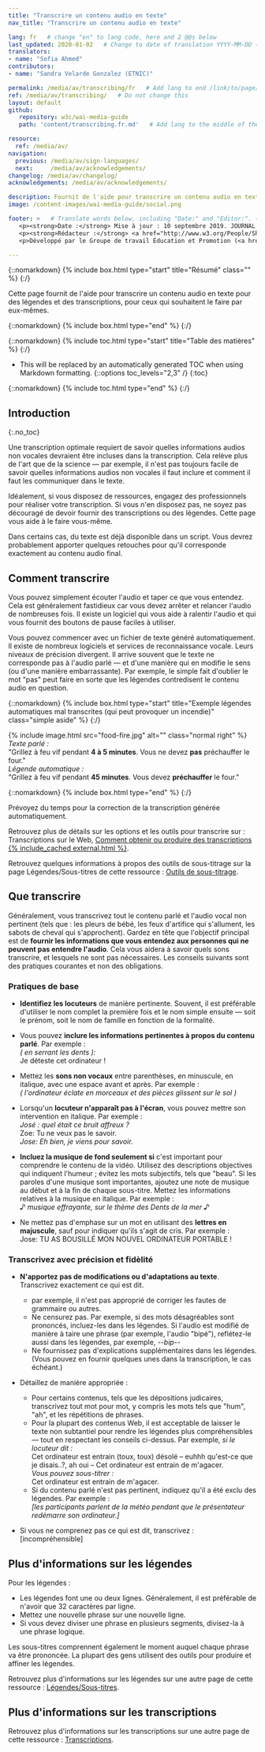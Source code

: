```yaml
---
title: "Transcrire un contenu audio en texte"
nav_title: "Transcrire un contenu audio en texte"

lang: fr   # change "en" to lang code, here and 2 @@s below
last_updated: 2020-01-02   # Change to date of translation YYYY-MM-DD (month in middle)
translators:
- name: "Sofia Ahmed"
contributors: 
- name: "Sandra Velarde Gonzalez (ETNIC)"

permalink: /media/av/transcribing/fr   # Add lang to end /link/to/page/@@
ref: /media/av/transcribing/   # Do not change this
layout: default
github:
   repository: w3c/wai-media-guide
   path: 'content/transcribing.fr.md'   # Add lang to the middle of the filename, e.g., index.@@.md

resource:
  ref: /media/av/
navigation:
  previous: /media/av/sign-languages/
  next:     /media/av/acknowledgements/
changelog: /media/av/changelog/
acknowledgements: /media/av/acknowledgements/

description: Fournit de l'aide pour transcrire un contenu audio en texte -- pour créer des légendes et des transcriptions pour l'accessibilité des contenus multimédia audios et vidéos.
image: /content-images/wai-media-guide/social.png

footer: >   # Translate words below, including "Date:" and "Editor:". (Do not update the date.)
   <p><strong>Date :</strong> Mise à jour : 10 septembre 2019. JOURNAL DES MODIFICATIONS.</p>
   <p><strong>Rédacteur :</strong> <a href="http://www.w3.org/People/Shawn">Shawn Lawton Henry</a>. REMERCIEMENTS : liste les contributeurs et les crédits.</p>
   <p>Développé par le Groupe de travail Éducation et Promotion (<a href="http://www.w3.org/WAI/EO/">EOWG</a>). Rédigé initialement dans le cadre du projet <a href="https://www.w3.org/WAI/WCAGTA/">WCAG TA</a> financé par le <abbr title="United States">U.S.</abbr> Access Board. Révisé dans le cadre du projet <a href="https://www.w3.org/WAI/expand-access/">WAI Expanding Access</a> financé par la fondation Ford.</p>

---
```


{::nomarkdown}
{% include box.html type="start" title="Résumé" class="" %}
{:/}

Cette page fournit de l'aide pour transcrire un contenu audio en texte pour des légendes et des transcriptions, pour ceux qui souhaitent le faire par eux-mêmes.

{::nomarkdown}
{% include box.html type="end" %}
{:/}

{::nomarkdown}
{% include toc.html type="start" title="Table des matières" %}
{:/}

- This will be replaced by an automatically generated TOC when using Markdown formatting.
{::options toc_levels="2,3" /}
{:toc}

{::nomarkdown}
{% include toc.html type="end" %}
{:/}

## Introduction
{:.no_toc}

Une transcription optimale requiert de savoir quelles informations audios non vocales devraient être incluses dans la transcription. Cela relève plus de l'art que de la science — par exemple, il n'est pas toujours facile de savoir quelles informations audios non vocales il faut inclure et comment il faut les communiquer dans le texte.

Idéalement, si vous disposez de ressources, engagez des professionnels pour réaliser votre transcription. Si vous n'en disposez pas, ne soyez pas découragé de devoir fournir des transcriptions ou des légendes. Cette page vous aide à le faire vous-même.

Dans certains cas, du texte est déjà disponible dans un script. Vous devrez probablement apporter quelques retouches pour qu'il  corresponde exactement au contenu audio final.

## Comment transcrire

Vous pouvez simplement écouter l'audio et taper ce que vous entendez. Cela est généralement fastidieux car vous devez arrêter et relancer l'audio de nombreuses fois. Il existe un logiciel qui vous aide à ralentir l'audio et qui vous fournit des boutons de pause faciles à utiliser.
<!-- There are some free services online. They tend to have lower accuracy. You can purchase speech recognition software and train it to be more accurate with your voice. This may be a viable option for things like regular podcasts that usually have a single speaker. -->

Vous pouvez commencer avec un fichier de texte généré automatiquement. Il existe de nombreux logiciels et services de reconnaissance vocale. Leurs niveaux de précision divergent. Il arrive souvent que le texte ne corresponde pas à l'audio parlé — et d'une manière qui en modifie le sens (ou d'une manière embarrassante). Par exemple, le simple fait d'oublier le mot "pas" peut faire en sorte que les légendes contredisent le contenu audio en question.

{::nomarkdown}
{% include box.html type="start" title="Exemple légendes automatiques mal transcrites (qui peut provoquer un incendie)" class="simple aside"  %}
{:/}

{% include image.html src="food-fire.jpg" alt="" class="normal right" %}
  _Texte parlé :_<br>&quot;Grillez à feu vif pendant <strong>4 à 5 minutes</strong>. Vous ne devez <strong>pas</strong> préchauffer le four.&quot;<br>
  _Légende automatique :_<br>&quot;Grillez à feu vif pendant <strong>45 minutes</strong>. Vous devez <strong>préchauffer</strong> le four.&quot;

{::nomarkdown}
{% include box.html type="end" %}
{:/}

Prévoyez du temps pour la correction de la transcription générée automatiquement.

Retrouvez plus de détails sur les options et les outils pour transcrire sur : Transcriptions sur le Web, [Comment obtenir ou produire des transcriptions {% include_cached external.html %}](http://www.uiaccess.com/transcripts/transcripts_on_the_web.html#justdoit).

Retrouvez quelques informations à propos des outils de sous-titrage sur la page Légendes/Sous-titres de cette ressource : [Outils de sous-titrage](/media/av/captions/#caption-tools).

## Que transcrire

Généralement, vous transcrivez tout le contenu parlé et l'audio vocal non pertinent (tels que : les pleurs de bébé, les feux d'artifice qui s'allument, les sabots de cheval qui s'approchent). Gardez en tête que l'objectif principal est de **fournir les informations que vous entendez aux personnes qui ne peuvent pas entendre l'audio**. Cela vous aidera à savoir quels sons transcrire, et lesquels ne sont pas nécessaires. Les conseils suivants sont des pratiques courantes et non des obligations.

### Pratiques de base

* **Identifiez les locuteurs** de manière pertinente. Souvent, il est préférable d'utiliser le nom complet la première fois et le nom simple ensuite  &mdash; soit le prénom, soit le nom de famille en fonction de la formalité.

* Vous pouvez **inclure les informations pertinentes à propos du contenu parlé**. Par exemple :<br>
	<em>( en serrant les dents ):</em><br>
	Je déteste cet ordinateur !

* Mettez les **sons non vocaux** entre parenthèses, en minuscule, en italique, avec une espace avant et après. Par exemple :<br>
	 <em>( l'ordinateur éclate en morceaux et des pièces glissent sur le sol )</em>

* Lorsqu'un **locuteur n'apparaît pas à l'écran**, vous pouvez mettre son intervention en italique. Par exemple :<br>
	<em>José : quel était ce bruit affreux ?</em><br>
	Zoe: Tu ne veux pas le savoir.<br>
	<em>Jose: Eh bien, je viens pour savoir.</em>

* **Incluez la musique de fond seulement si** c'est important pour comprendre le contenu de la vidéo. Utilisez des descriptions objectives qui indiquent l'humeur ; évitez les mots subjectifs, tels que "beau". Si les paroles d'une musique sont importantes, ajoutez une note de musique au début et à la fin de chaque sous-titre. Mettez les informations relatives à la musique en italique. Par exemple :<br>
	<em>♪ musique effrayante, sur le thème des Dents de la mer ♪</em>

* Ne mettez pas d'emphase sur un mot en utilisant des **lettres en majuscule**, sauf pour indiquer qu'ils s'agit de cris. Par exemple : <br>
	Jose: TU AS BOUSILLÉ MON NOUVEL ORDINATEUR PORTABLE !

### Transcrivez avec précision et fidèlité

* **N'apportez pas de modifications ou d'adaptations au texte**. Transcrivez exactement ce qui est dit.
   * par exemple, il n'est pas approprié de corriger les fautes de grammaire ou autres.
   * Ne censurez pas. Par exemple, si des mots désagréables sont prononcés, incluez-les dans les légendes. Si l'audio est modifié de manière à taire une phrase (par exemple, l'audio "bipé"), reflétez-le aussi dans les légendes, par exemple, <em> --bip-- </em>
   * Ne fournissez pas d'explications supplémentaires dans les légendes. (Vous pouvez en fournir quelques unes dans la transcription, le cas échéant.)

* Détaillez de manière appropriée :
   * Pour certains contenus, tels que les dépositions judicaires, transcrivez tout mot pour mot, y compris les mots tels que "hum", "ah", et les répétitions de phrases.
   * Pour la plupart des contenus Web, il est acceptable de laisser le texte non subtantiel pour rendre les légendes plus compréhensibles &mdash; tout en respectant les conseils ci-dessus. Par exemple, <em>si le locuteur dit :</em><br> Cet ordinateur est entrain (toux, toux) désolé – euhhh qu'est-ce que je disais..?, ah oui – Cet ordinateur est entrain de m'agacer.<br>
<em>Vous pouvez sous-titrer :</em><br>
 Cet ordinateur est entrain de m'agacer.
   * Si du contenu parlé n'est pas pertinent, indiquez qu'il a été exclu des légendes. Par exemple :<br>
	<em>[les participants parlent de la météo pendant que le présentateur redémarre son ordinateur.]</em>

* Si vous ne comprenez pas ce qui est dit, transcrivez :<br>
[incompréhensible]

## Plus d'informations sur les légendes

Pour les légendes :

* Les légendes font une ou deux lignes. Généralement, il est préférable de n'avoir que 32 caractères par ligne.
* Mettez une nouvelle phrase sur une nouvelle ligne.
* Si vous devez diviser une phrase en plusieurs segments, divisez-la à une phrase logique.

Les sous-titres comprennent également le moment auquel chaque phrase va être prononcée. La plupart des gens utilisent des outils pour produire et affiner les légendes.

Retrouvez plus d'informations sur les légendes sur une autre page de cette ressource : [Légendes/Sous-titres](/media/av/captions/).

## Plus d'informations sur les transcriptions

Retrouvez plus d'informations sur les transcriptions sur une autre page de cette ressource : [Transcriptions](/media/av/transcripts/).
